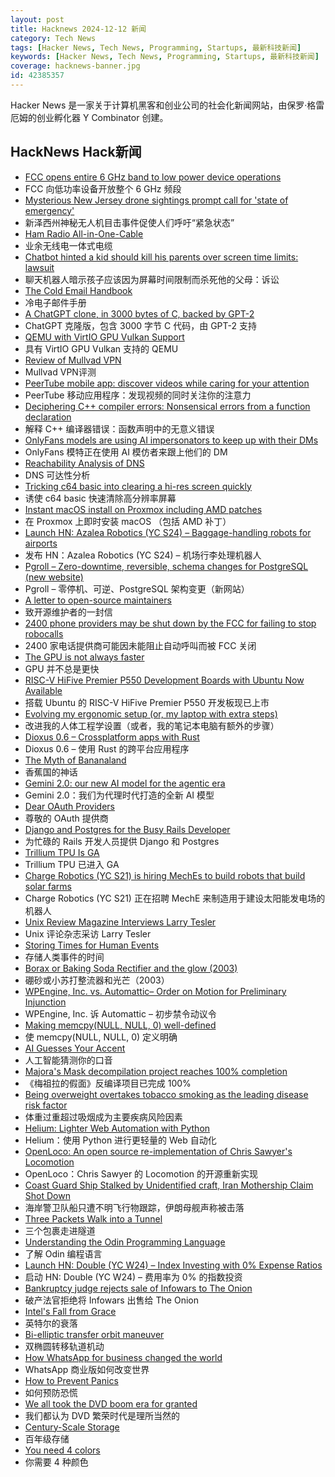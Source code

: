 ```yaml
---
layout: post
title: Hacknews 2024-12-12 新闻
category: Tech News
tags: [Hacker News, Tech News, Programming, Startups, 最新科技新闻]
keywords: [Hacker News, Tech News, Programming, Startups, 最新科技新闻]
coverage: hacknews-banner.jpg
id: 42385357
---
```


Hacker News 是一家关于计算机黑客和创业公司的社会化新闻网站，由保罗·格雷厄姆的创业孵化器 Y Combinator 创建。

## HackNews Hack新闻

- [FCC opens entire 6 GHz band to low power device operations](https://docs.fcc.gov/public/attachments/DOC-408129A1.txt)
- FCC 向低功率设备开放整个 6 GHz 频段
- [Mysterious New Jersey drone sightings prompt call for 'state of emergency'](https://www.theguardian.com/us-news/2024/dec/11/new-jersey-drone-sightings-state-of-emergency)
- 新泽西州神秘无人机目击事件促使人们呼吁“紧急状态”
- [Ham Radio All-in-One-Cable](https://github.com/skuep/AIOC)
- 业余无线电一体式电缆
- [Chatbot hinted a kid should kill his parents over screen time limits: lawsuit](https://www.npr.org/2024/12/10/nx-s1-5222574/kids-character-ai-lawsuit)
- 聊天机器人暗示孩子应该因为屏幕时间限制而杀死他的父母：诉讼
- [The Cold Email Handbook](https://www.za-zu.com/blog/playbook)
- 冷电子邮件手册
- [A ChatGPT clone, in 3000 bytes of C, backed by GPT-2](https://nicholas.carlini.com/writing/2023/chat-gpt-2-in-c.html)
- ChatGPT 克隆版，包含 3000 字节 C 代码，由 GPT-2 支持
- [QEMU with VirtIO GPU Vulkan Support](https://gist.github.com/peppergrayxyz/fdc9042760273d137dddd3e97034385f)
- 具有 VirtIO GPU Vulkan 支持的 QEMU
- [Review of Mullvad VPN](https://x41-dsec.de/news/2024/12/11/mullvad/)
- Mullvad VPN评测
- [PeerTube mobile app: discover videos while caring for your attention](https://joinpeertube.org/news/peertube-app)
- PeerTube 移动应用程序：发现视频的同时关注你的注意力
- [Deciphering C++ compiler errors: Nonsensical errors from a function declaration](https://devblogs.microsoft.com/oldnewthing/20241206-00/?p=110614)
- 解释 C++ 编译器错误：函数声明中的无意义错误
- [OnlyFans models are using AI impersonators to keep up with their DMs](https://www.wired.com/story/onlyfans-models-are-using-ai-impersonators-to-keep-up-with-their-dms/)
- OnlyFans 模特正在使用 AI 模仿者来跟上他们的 DM
- [Reachability Analysis of DNS](https://arxiv.org/abs/2411.10188)
- DNS 可达性分析
- [Tricking c64 basic into clearing a hi-res screen quickly](https://retro64.altervista.org/blog/hi-res-bitmap-graphics-with-commodore-64-basic-2-0-fast-screen-clearing-routine/)
- 诱使 c64 basic 快速清除高分辨率屏幕
- [Instant macOS install on Proxmox including AMD patches](https://github.com/luchina-gabriel/OSX-PROXMOX)
- 在 Proxmox 上即时安装 macOS （包括 AMD 补丁）
- [Launch HN: Azalea Robotics (YC S24) – Baggage-handling robots for airports]()
- 发布 HN：Azalea Robotics (YC S24) – 机场行李处理机器人
- [Pgroll – Zero-downtime, reversible, schema changes for PostgreSQL (new website)](https://pgroll.com/)
- Pgroll – 零停机、可逆、PostgreSQL 架构变更（新网站）
- [A letter to open-source maintainers](https://xuanwo.io/2024/10-a-letter-to-open-source-maintainers/)
- 致开源维护者的一封信
- [2400 phone providers may be shut down by the FCC for failing to stop robocalls](https://docs.fcc.gov/public/attachments/DOC-408083A1.txt)
- 2400 家电话提供商可能因未能阻止自动呼叫而被 FCC 关闭
- [The GPU is not always faster](https://cowfreedom.de/#dot_product/introduction/)
- GPU 并不总是更快
- [RISC-V HiFive Premier P550 Development Boards with Ubuntu Now Available](https://www.sifive.com/blog/hifive-premier-p550-development-boards-with-ubuntu)
- 搭载 Ubuntu 的 RISC-V HiFive Premier P550 开发板现已上市
- [Evolving my ergonomic setup (or, my laptop with extra steps)](https://www.ntietz.com/blog/evolving-ergo-setup/)
- 改进我的人体工程学设置（或者，我的笔记本电脑有额外的步骤）
- [Dioxus 0.6 – Crossplatform apps with Rust](https://dioxuslabs.com/blog/release-060/)
- Dioxus 0.6 – 使用 Rust 的跨平台应用程序
- [The Myth of Bananaland](https://worldhistory.substack.com/p/the-myth-of-bananaland)
- 香蕉国的神话
- [Gemini 2.0: our new AI model for the agentic era](https://blog.google/technology/google-deepmind/google-gemini-ai-update-december-2024/)
- Gemini 2.0：我们为代理时代打造的全新 AI 模型
- [Dear OAuth Providers](https://pilcrowonpaper.com/blog/dear-oauth-providers/)
- 尊敬的 OAuth 提供商
- [Django and Postgres for the Busy Rails Developer](https://andyatkinson.com/django-python-postgres-busy-rails-developer)
- 为忙碌的 Rails 开发人员提供 Django 和 Postgres
- [Trillium TPU Is GA](https://cloud.google.com/blog/products/compute/trillium-tpu-is-ga)
- Trillium TPU 已进入 GA
- [Charge Robotics (YC S21) is hiring MechEs to build robots that build solar farms](https://www.ycombinator.com/companies/charge-robotics/jobs/ml4f9l4-senior-mechanical-engineer)
- Charge Robotics (YC S21) 正在招聘 MechE 来制造用于建设太阳能发电场的机器人
- [Unix Review Magazine Interviews Larry Tesler](https://computeradsfromthepast.substack.com/p/unix-review-magazine-interviews-larry)
- Unix 评论杂志采访 Larry Tesler
- [Storing Times for Human Events](https://simonwillison.net/2024/Nov/27/storing-times-for-human-events/)
- 存储人类事件的时间
- [Borax or Baking Soda Rectifier and the glow (2003)](http://www.sparkbangbuzz.com/els/borax-el.htm)
- 硼砂或小苏打整流器和光芒（2003）
- [WPEngine, Inc. vs. Automattic– Order on Motion for Preliminary Injunction](https://www.courtlistener.com/docket/69221176/64/wpengine-inc-v-automattic-inc/)
- WPEngine, Inc. 诉 Automattic – 初步禁令动议令
- [Making memcpy(NULL, NULL, 0) well-defined](https://developers.redhat.com/articles/2024/12/11/making-memcpynull-null-0-well-defined)
- 使 memcpy(NULL, NULL, 0) 定义明确
- [AI Guesses Your Accent](https://start.boldvoice.com/accent-guesser)
- 人工智能猜测你的口音
- [Majora's Mask decompilation project reaches 100% completion](https://gbatemp.net/threads/majoras-mask-decompilation-project-reaches-100-completion.664380/)
- 《梅祖拉的假面》反编译项目已完成 100%
- [Being overweight overtakes tobacco smoking as the leading disease risk factor](https://www.scimex.org/newsfeed/being-overweight-overtakes-tobacco-smoking-as-the-leading-disease-risk-factor-in-2024)
- 体重过重超过吸烟成为主要疾病风险因素
- [Helium: Lighter Web Automation with Python](https://github.com/mherrmann/helium)
- Helium：使用 Python 进行更轻量的 Web 自动化
- [OpenLoco: An open source re-implementation of Chris Sawyer's Locomotion](https://github.com/OpenLoco/OpenLoco)
- OpenLoco：Chris Sawyer 的 Locomotion 的开源重新实现
- [Coast Guard Ship Stalked by Unidentified craft, Iran Mothership Claim Shot Down](https://www.twz.com/news-features/coast-guard-ship-stalked-by-unidentified-aircraft-iran-drone-mothership-claim-shot-down-by-dod)
- 海岸警卫队船只遭不明飞行物跟踪，伊朗母舰声称被击落
- [Three Packets Walk into a Tunnel](https://systemsapproach.org/2024/12/09/three-packets-walk-into-a-tunnel/)
- 三个包裹走进隧道
- [Understanding the Odin Programming Language](https://odinbook.com/)
- 了解 Odin 编程语言
- [Launch HN: Double (YC W24) – Index Investing with 0% Expense Ratios]()
- 启动 HN: Double (YC W24) – 费用率为 0% 的指数投资
- [Bankruptcy judge rejects sale of Infowars to The Onion](https://www.nytimes.com/2024/12/10/business/media/the-onion-infowars-alex-jones.html)
- 破产法官拒绝将 Infowars 出售给 The Onion
- [Intel's Fall from Grace](https://cacm.acm.org/opinion/intels-fall-from-grace/)
- 英特尔的衰落
- [Bi-elliptic transfer orbit maneuver](https://www.johndcook.com/blog/2024/12/03/bi-elliptic-transfer/)
- 双椭圆转移轨道机动
- [How WhatsApp for business changed the world](https://restofworld.org/2024/how-whatsapp-for-business-changed-the-world/)
- WhatsApp 商业版如何改变世界
- [How to Prevent Panics](https://jarosz.dev/article/how-to-prevent-panics/)
- 如何预防恐慌
- [We all took the DVD boom era for granted](https://filmstories.co.uk/features/we-all-took-the-dvd-boom-era-for-granted/)
- 我们都认为 DVD 繁荣时代是理所当然的
- [Century-Scale Storage](https://lil.law.harvard.edu/century-scale-storage/)
- 百年级存储
- [You need 4 colors](https://www.iamsajid.com/colors/)
- 你需要 4 种颜色

